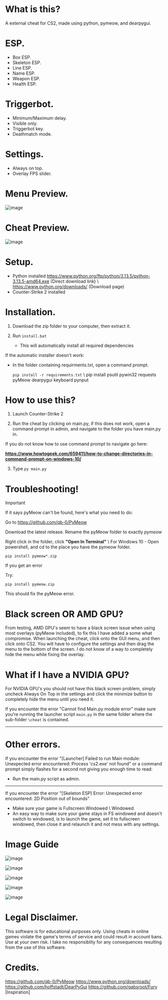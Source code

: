 # What is this?

A external cheat for CS2, made using python, pymeow, and dearpygui.

# ESP.
- Box ESP.
- Skeleton ESP.
- Line ESP.
- Name ESP.
- Weapon ESP.
- Health ESP.

# Triggerbot.
- Minimum/Maximum delay.
- Visible only.
- Triggerbot key.
- Deathmatch mode.

# Settings.
- Always on top.
- Overlay FPS slider.

# Menu Preview.

![image](https://github.com/user-attachments/assets/b5f2f467-4a16-45a8-ae6f-bf0339bb4aab)   
                                                                                                                       
# Cheat Preview.

![image](https://github.com/user-attachments/assets/88f15664-e4c9-4adf-83e8-69b7b199229b)


# Setup.
- Python installed https://www.python.org/ftp/python/3.13.5/python-3.13.5-amd64.exe (Direct download link) \ https://www.python.org/downloads/ (Download page)
- Counter-Strike 2 installed


# Installation.

1. Download the zip folder to your computer, then extract it.

2. Run `install.bat`
   - This will automatically install all required dependencies

If the automatic installer doesn't work:
- In the folder containing requirments.txt, open a command prompt.

   `pip install -r requirements.txt` \ pip install psutil pywin32 requests pyMeow dearpygui keyboard pynput

# How to use this?

1. Launch Counter-Strike 2

2. Run the cheat by clicking on main.py, if this does not work, open a command prompt in admin, and navigate to the folder you have main.py in.

If you do not know how to use command prompt to navigate go here:

 **https://www.howtogeek.com/659411/how-to-change-directories-in-command-prompt-on-windows-10/**

3. Type `py main.py`

# Troubleshooting!

>[!IMPORTANT]
If it says pyMeow can't be found, here's what you need to do:

Go to https://github.com/qb-0/PyMeow

Download the latest release. Rename the pyMeow folder to exactly *pymeow*

Right click in the folder, click **"Open In Terminal"** \ For Windows 10 - Open powershell, and cd to the place you have the pymeow folder.

`pip install pymeow*.zip` 

If you get an error

Try:

 `pip install pymeow.zip` 

This should fix the pyMeow error.


# Black screen OR AMD GPU?

From testing, AMD GPU's seem to have a black screen issue when using most overlays (pyMeow included), to fix this I have added a some what compromise. When launching the cheat, click onto the GUI menu, and then click onto CS2. You will have to configure the settings and then drag the menu to the bottom of the screen. I do not know of a way to completely hide the menu while fixing the overlay.

# What if I have a NVIDIA GPU?

For NVIDIA GPU's you should not have this black screen problem, simply uncheck Always On Top in the settings and click the minimize button to completely hide the menu until you need it.


If you encounter the error "Cannot find Main.py module error" make sure you're running the launcher script `main.py` in the same folder where the sub-folder `\cheat` is contained.

--- 
# Other errors.
If you encounter the error "[Launcher] Failed to run Main module: Unexpected error encountered: Process 'cs2.exe' not found" or a command prompt simply flashes for a second not giving you enough time to read:
- Run the main.py script as admin.

---

If you encounter the error "[Skeleton ESP] Error: Unexpected error encountered: 2D Position out of bounds" 
- Make sure your game is Fullscreen Windowed \ Windowed.
- An easy way to make sure your game stays in FS windowed and doesn't switch to windowed, is to launch the game, set it to fullscreen windowed, then close it and relaunch it and not mess with any settings.


# Image Guide

![image](https://github.com/user-attachments/assets/a9a47de5-7496-4887-ad68-2bd16d679c32)

![image](https://github.com/user-attachments/assets/b698b4eb-4da6-41d1-8843-c297169cdebf)

![image](https://github.com/user-attachments/assets/02851483-89fc-4370-8890-de87f3797ca8)

![image](https://github.com/user-attachments/assets/40af647f-d351-4c4f-8f83-2c87ed2d523a)


![image](https://github.com/user-attachments/assets/ac80fd07-0e59-4f7b-a3a7-1e073176d47e)



# Legal Disclaimer.
This software is for educational purposes only. Using cheats in online games violate the game's terms of service and could result in account bans. Use at your own risk. I take no responsiblity for any consequences resulting from the use of this software.


# Credits.
https://github.com/qb-0/PyMeow
https://www.python.org/downloads/
https://github.com/hoffstadt/DearPyGui
https://github.com/gabsroot/Fury [Inspiration]

